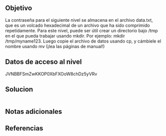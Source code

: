 ## Objetivo
La contraseña para el siguiente nivel se almacena en el archivo data.txt, que es un volcado hexadecimal de un archivo que ha sido comprimido repetidamente. Para este nivel, puede ser útil crear un directorio bajo /tmp en el que pueda trabajar usando mkdir. Por ejemplo: mkdir /tmp/myname123. Luego copie el archivo de datos usando cp, y cámbiele el nombre usando mv (¡lea las páginas de manual!)

## Datos de acceso al nivel
JVNBBFSmZwKKOP0XbFXOoW8chDz5yVRv

## Solucion
``` shell

```
## Notas adicionales 

## Referencias